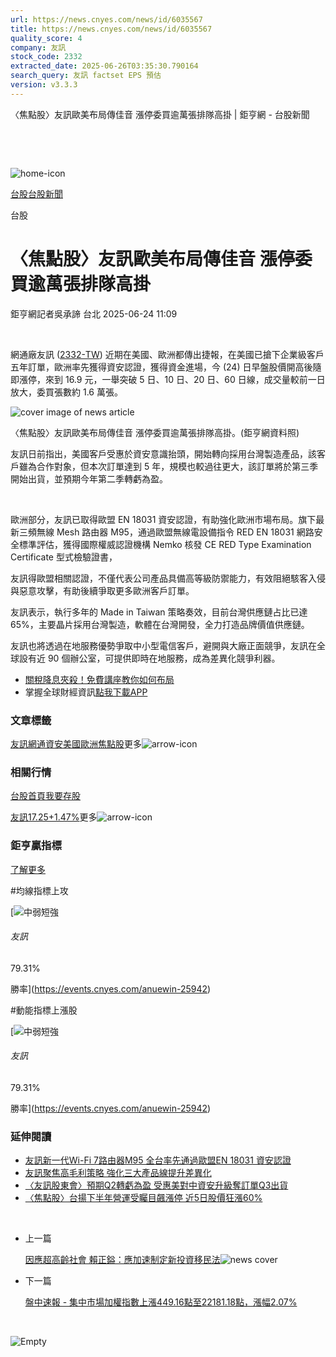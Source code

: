 ```yaml
---
url: https://news.cnyes.com/news/id/6035567
title: https://news.cnyes.com/news/id/6035567
quality_score: 4
company: 友訊
stock_code: 2332
extracted_date: 2025-06-26T03:35:30.790164
search_query: 友訊 factset EPS 預估
version: v3.3.3
---
```


〈焦點股〉友訊歐美布局傳佳音 漲停委買逾萬張排隊高掛 | 鉅亨網 - 台股新聞

‌

‌

![home-icon](/assets/icons/breadCrumb/symbol-icon-home.svg)

[台股](/news/cat/tw_stock)[台股新聞](/news/cat/tw_stock_news)

台股

# 〈焦點股〉友訊歐美布局傳佳音 漲停委買逾萬張排隊高掛

鉅亨網記者吳承諦 台北 2025-06-24 11:09

‌

網通廠友訊 ([2332-TW](https://www.cnyes.com/twstock/2332)) 近期在美國、歐洲都傳出捷報，在美國已搶下企業級客戶五年訂單，歐洲率先獲得資安認證，獲得資金進場，今 (24) 日早盤股價開高後隨即漲停，來到 16.9 元，一舉突破 5 日、10 日、20 日、60 日線，成交量較前一日放大，委買張數約 1.6 萬張。

![cover image of news article](/_next/image?url=https%3A%2F%2Fcimg.cnyes.cool%2Fprod%2Fnews%2F6035567%2Fl%2Fb73bc965f7359849bab0e6c001a0ce60.jpg&w=3840&q=75)

〈焦點股〉友訊歐美布局傳佳音 漲停委買逾萬張排隊高掛。(鉅亨網資料照)

友訊日前指出，美國客戶受惠於資安意識抬頭，開始轉向採用台灣製造產品，該客戶雖為合作對象，但本次訂單達到 5 年，規模也較過往更大，該訂單將於第三季開始出貨，並預期今年第二季轉虧為盈。

‌

歐洲部分，友訊已取得歐盟 EN 18031 資安認證，有助強化歐洲市場布局。旗下最新三頻無線 Mesh 路由器 M95，通過歐盟無線電設備指令 RED EN 18031 網路安全標準評估，獲得國際權威認證機構 Nemko 核發 CE RED Type Examination Certificate 型式檢驗證書，

友訊得歐盟相關認證，不僅代表公司產品具備高等級防禦能力，有效阻絕駭客入侵與惡意攻擊，有助後續爭取更多歐洲客戶訂單。

友訊表示，執行多年的 Made in Taiwan 策略奏效，目前台灣供應鏈占比已達 65%，主要晶片採用台灣製造，軟體在台灣開發，全力打造品牌價值供應鏈。

友訊也將透過在地服務優勢爭取中小型電信客戶，避開與大廠正面競爭，友訊在全球設有近 90 個辦公室，可提供即時在地服務，成為差異化競爭利器。

* [關稅降息夾殺！免費講座教你如何布局](https://www.rsc.com.tw/Cnyes_RSC/SeminarBooking2025InvestmentOutlook.aspx?utm_source=anue&utm_medium=usstocks_end)
* 掌握全球財經資訊[點我下載APP](http://www.cnyes.com/app/?utm_source=mweb&utm_medium=HamMenuBanner&utm_campaign=fixed&utm_content=entr)

### 文章標籤

[友訊](https://news.cnyes.com/tag/友訊 "友訊")[網通](https://news.cnyes.com/tag/網通 "網通")[資安](https://news.cnyes.com/tag/資安 "資安")[美國](https://news.cnyes.com/tag/美國 "美國")[歐洲](https://news.cnyes.com/tag/歐洲 "歐洲")[焦點股](https://news.cnyes.com/tag/焦點股 "焦點股")更多![arrow-icon](/assets/icons/arrows/arrow-down.svg)

### 相關行情

[台股首頁](https://www.cnyes.com/twstock)[我要存股](https://supr.link/8OHaU)

[友訊17.25+1.47%](https://www.cnyes.com/twstock/2332)更多![arrow-icon](/assets/icons/arrows/arrow-down.svg)

### 鉅亨贏指標

[了解更多](https://events.cnyes.com/anuewin-25942)

#均線指標上攻

[![中弱短強](/assets/icons/win-indicator/short-to-long.svg)

###### 友訊

79.31%

勝率](https://events.cnyes.com/anuewin-25942)

#動能指標上漲股

[![中弱短強](/assets/icons/win-indicator/short-to-long.svg)

###### 友訊

79.31%

勝率](https://events.cnyes.com/anuewin-25942)

### 延伸閱讀

* [友訊新一代Wi-Fi 7路由器M95 全台率先通過歐盟EN 18031 資安認證](/news/id/6032479)
* [友訊聚焦高毛利策略 強化三大產品線提升差異化](/news/id/6026765)
* [〈友訊股東會〉預期Q2轉虧為盈 受惠美對中資安升級奪訂單Q3出貨](/news/id/5994949)
* [〈焦點股〉台揚下半年營運受矚目飆漲停 近5日股價狂漲60%](/news/id/6037270)

‌

* 上一篇

  [因應超高齡社會 賴正鎰：應加速制定新投資移民法](/news/id/6035760)![news cover](https://cimg.cnyes.cool/prod/news/6035760/m/3655c3c489b466b878fe37383102235f.jpg)
* 下一篇

  [盤中速報 - 集中市場加權指數上漲449.16點至22181.18點，漲幅2.07%](/news/id/6035273)

‌

![Empty](/assets/icons/skeleton/empty-image.svg)

‌